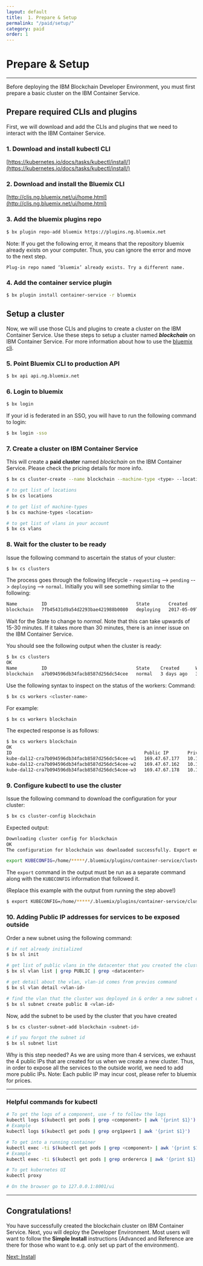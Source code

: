 ```yaml
---
layout: default
title:  1. Prepare & Setup
permalink: "/paid/setup/"
category: paid
order: 1
---
```


# Prepare & Setup

* * *

Before deploying the IBM Blockchain Developer Environment, you must first prepare a basic cluster on the IBM Container Service.

## Prepare required CLIs and plugins

First, we will download and add the CLIs and plugins that we need to interact with the IBM Container Service.

### 1. Download and install kubectl CLI

[https://kubernetes.io/docs/tasks/kubectl/install/](https://kubernetes.io/docs/tasks/kubectl/install/)

### 2. Download and install the Bluemix CLI

[http://clis.ng.bluemix.net/ui/home.html](http://clis.ng.bluemix.net/ui/home.html)

### 3. Add the bluemix plugins repo

```bash
$ bx plugin repo-add bluemix https://plugins.ng.bluemix.net
```

Note: If you get the following error, it means that the repository bluemix already exists on your computer. Thus, you can ignore the error and move to the next step.

`Plug-in repo named ‘bluemix’ already exists. Try a different name.`

### 4. Add the container service plugin

```bash
$ bx plugin install container-service -r bluemix
```

## Setup a cluster

Now, we will use those CLIs and plugins to create a cluster on the IBM Container Service.  Use these steps to setup a cluster named ___blockchain___ on IBM Container Service. For more information about how to use the [bluemix cli](https://console.bluemix.net/docs/cli/reference/bluemix_cli/bx_cli.html#bluemix_cli).

### 5. Point Bluemix CLI to production API

```bash
$ bx api api.ng.bluemix.net
```

### 6. Login to bluemix

```bash
$ bx login
```

If your id is federated in an SSO, you will have to run the following command to login:
```bash
$ bx login -sso
```

### 7. Create a cluster on IBM Container Service

This will create a __paid cluster__ named _blockchain_ on the IBM Container Service. Please check the pricing details for more info.

```bash
$ bx cs cluster-create --name blockchain --machine-type <type> --location <location> --workers <num-workers> --public-vlan <vlan-id> --private-vlan <vlan-id>

# to get list of locations
$ bx cs locations

# to get list of machine-types
$ bx cs machine-types <location>

# to get list of vlans in your account
$ bx cs vlans
```

### 8. Wait for the cluster to be ready

Issue the following command to ascertain the status of your cluster:
```bash
$ bx cs clusters
```

The process goes through the following lifecycle - ``requesting`` --> ``pending`` --> ``deploying`` --> ``normal``.  Initially you will see something similar to the following:
```bash
Name         ID                                 State       Created                    Workers
blockchain   7fb45431d9a54d2293bae421988b0080   deploying   2017-05-09T14:55:09+0000   0
```

Wait for the State to change to _normal_. Note that this can take upwards of 15-30 minutes. If it takes more than 30 minutes, there is an inner issue on the IBM Container Service.

You should see the following output when the cluster is ready:
```bash
$ bx cs clusters
OK
Name         ID                                 State    Created      Workers   Datacenter   Version
blockchain   a7b094596db34facb8587d256dc54cee   normal   3 days ago   3         dal12        1.7.4_1502
```

Use the following syntax to inspect on the status of the workers:
Command:
```bash
$ bx cs workers <cluster-name>
```

For example:
```bash
$ bx cs workers blockchain
```

The expected response is as follows:
```bash
$ bx cs workers blockchain
OK
ID                                                 Public IP       Private IP     Machine Type   State    Status   Version
kube-dal12-cra7b094596db34facb8587d256dc54cee-w1   169.47.67.177   10.184.9.157   u1c.2x4        normal   Ready    1.7.4_1502
kube-dal12-cra7b094596db34facb8587d256dc54cee-w2   169.47.67.162   10.184.9.173   u1c.2x4        normal   Ready    1.7.4_1502
kube-dal12-cra7b094596db34facb8587d256dc54cee-w3   169.47.67.178   10.184.9.161   u1c.2x4        normal   Ready    1.7.4_1502
```

### 9. Configure kubectl to use the cluster

Issue the following command to download the configuration for your cluster:
```bash
$ bx cs cluster-config blockchain
```

Expected output:

```bash
Downloading cluster config for blockchain
OK
The configuration for blockchain was downloaded successfully. Export environment variables to start using Kubernetes.

export KUBECONFIG=/home/*****/.bluemix/plugins/container-service/clusters/blockchain/kube-config-prod-dal10-blockchain.yml
```

The `export` command in the output must be run as a separate command along with the `KUBECONFIG` information that followed it.

(Replace this example with the output from running the step above!)
```bash
$ export KUBECONFIG=/home/*****/.bluemix/plugins/container-service/clusters/blockchain/kube-config-prod-dal10-blockchain.yml
```

### 10. Adding Public IP addresses for services to be exposed outside

Order a new subnet using the following command:

```bash
# if not already initialized
$ bx sl init

# get list of public vlans in the datacenter that you created the cluster in
$ bx sl vlan list | grep PUBLIC | grep <datacenter>

# get detail about the vlan, vlan-id comes from previos command
$ bx sl vlan detail <vlan-id>

# find the vlan that the cluster was deployed in & order a new subnet on it
$ bx sl subnet create public 8 <vlan-id>
```

Now, add the subnet to be used by the cluster that you have created

```bash
$ bx cs cluster-subnet-add blockchain <subnet-id>

# if you forgot the subnet id
$ bx sl subnet list
````

Why is this step needed? As we are using more than 4 services, we exhaust the 4 public IPs that are created for us when we create a new cluster. Thus, in order
to expose all the services to the outside world, we need to add more public IPs. Note: Each public IP may incur cost, please refer to bluemix for prices.

* * *

### Helpful commands for kubectl

```bash
# To get the logs of a component, use -f to follow the logs
kubectl logs $(kubectl get pods | grep <component> | awk '{print $1}')
# Example
kubectl logs $(kubectl get pods | grep org1peer1 | awk '{print $1}')

# To get into a running container
kubectl exec -ti $(kubectl get pods | grep <component> | awk '{print $1}') bash
# Example
kubectl exec -ti $(kubectl get pods | grep ordererca | awk '{print $1}') bash

# To get kubernetes UI
kubectl proxy

# On the browser go to 127.0.0.1:8001/ui
```

* * *

## Congratulations!
You have successfully created the blockchain cluster on IBM Container Service.  Next, you will deploy the Developer Environment.  Most users will want to follow the **Simple Install** instructions (Advanced and Reference are there for those who want to e.g. only set up part of the environment).

<a href="../simple" class="button" >Next: Install</a>
